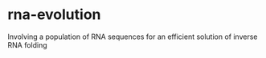 # rna-evolution
Involving a population of RNA sequences for an efficient solution of inverse RNA folding
